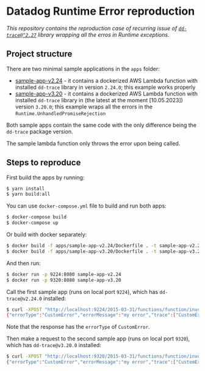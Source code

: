 # Datadog Runtime Error reproduction 

_This repository contains the reproduction case of recurring issue of [`dd-trace@^2.27`](https://github.com/DataDog/dd-trace-js) library wrapping all the erros in Runtime exceptions._ 

## Project structure 

There are two minimal sample applications in the `apps` folder: 

* [sample-app-v2.24](./apps/sample-app-v2.24) - it contains a dockerized AWS Lambda function with installed `dd-trace` library in version `2.24.0`; this example works properly 
* [sample-app-v3.20](./apps/sample-app-v2.24) - it contains a dockerized AWS Lambda function with installed `dd-trace` library in (the latest at the moment [10.05.2023]) version `3.20.0`; this example wraps all the errors in the `Runtime.UnhandledPromiseRejection` 

Both sample apps contain the same code with the only difference being the `dd-trace` package version. 

The sample lambda function only throws the error upon being called. 


## Steps to reproduce 

First build the apps by running: 

```sh
$ yarn install
$ yarn build:all
``` 

You can use `docker-compose.yml` file to build and run both apps: 

```sh
$ docker-compose build
$ docker-compose up
``` 

Or build with docker separately: 

```sh
$ docker build -f apps/sample-app-v2.24/Dockerfile . -t sample-app-v2.24
$ docker build -f apps/sample-app-v3.20/Dockerfile . -t sample-app-v3.20
```

And then run:

```sh
$ docker run -p 9224:8080 sample-app-v2.24
$ docker run -p 9320:8080 sample-app-v3.20
```

Call the first sample app (runs on local port `9224`), which has `dd-trace@v2.24.0` installed: 

```sh
$ curl -XPOST "http://localhost:9224/2015-03-31/functions/function/invocations" -d '{}'                 
{"errorType":"CustomError","errorMessage":"my error","trace":["CustomError: my error","    at myHanlder (/var/task/sample-handler.js:11:11)","    at /var/task/node_modules/datadog-lambda-js/dist/utils/handler.js:166:25","    at /var/task/node_modules/datadog-lambda-js/dist/index.js:220:70","    at step (/var/task/node_modules/datadog-lambda-js/dist/index.js:44:23)","    at Object.next (/var/task/node_modules/datadog-lambda-js/dist/index.js:25:53)","    at /var/task/node_modules/datadog-lambda-js/dist/index.js:19:71","    at new Promise (<anonymous>)","    at __awaiter (/var/task/node_modules/datadog-lambda-js/dist/index.js:15:12)","    at traceListenerOnWrap (/var/task/node_modules/datadog-lambda-js/dist/index.js:197:36)","    at /var/task/node_modules/dd-trace/packages/dd-trace/src/tracer.js:102:56"]}% 
``` 

Note that the response has the `errorType` of `CustomError`. 

Then make a request to the second sample app (runs on local port `9320`), which has `dd-trace@v3.20.0` installed: 

```sh
$ curl -XPOST "http://localhost:9320/2015-03-31/functions/function/invocations" -d '{}'  
{"errorType":"CustomError","errorMessage":"my error","trace":["CustomError: my error","    at myHanlder (/var/task/sample-handler.js:11:11)","    at myHanlder (/var/task/node_modules/dd-trace/packages/dd-trace/src/lambda/handler.js:86:35)","    at /var/task/node_modules/datadog-lambda-js/dist/utils/handler.js:166:25","    at /var/task/node_modules/datadog-lambda-js/dist/index.js:220:70","    at step (/var/task/node_modules/datadog-lambda-js/dist/index.js:44:23)","    at Object.next (/var/task/node_modules/datadog-lambda-js/dist/index.js:25:53)","    at /var/task/node_modules/datadog-lambda-js/dist/index.js:19:71","    at new Promise (<anonymous>)","    at __awaiter (/var/task/node_modules/datadog-lambda-js/dist/index.js:15:12)","    at traceListenerOnWrap (/var/task/node_modules/datadog-lambda-js/dist/index.js:197:36)"]}% 
```  
